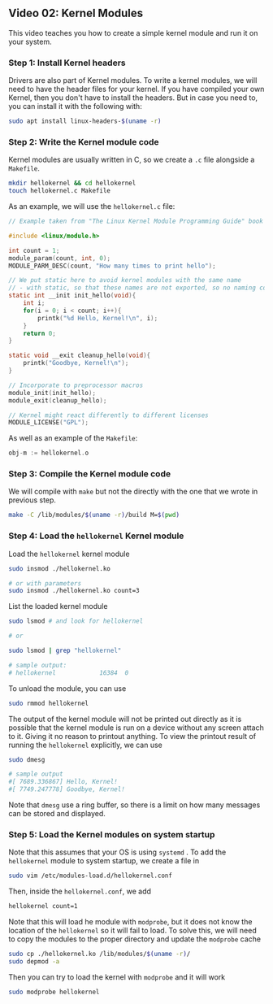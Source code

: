 ## Video 02: Kernel Modules

This video teaches you how to create a simple kernel module and run it on your system.

### Step 1: Install Kernel headers

Drivers are also part of Kernel modules. To write a kernel modules, we will need to have the header files for your kernel. If you have compiled your own Kernel, then you don't have to install the headers. But in case you need to, you can install it with the following with:

```bash
sudo apt install linux-headers-$(uname -r)
```

### Step 2: Write the Kernel module code

Kernel modules are usually written in C, so we create a `.c` file alongside a `Makefile`.

```bash
mkdir hellokernel && cd hellokernel
touch hellokernel.c Makefile
```

As an example, we will use the `hellokernel.c` file:

```c
// Example taken from "The Linux Kernel Module Programming Guide" book

#include <linux/module.h>

int count = 1;
module_param(count, int, 0);
MODULE_PARM_DESC(count, "How many times to print hello");

// We put static here to avoid kernel modules with the same name
// - with static, so that these names are not exported, so no naming collisions
static int __init init_hello(void){
    int i;
    for(i = 0; i < count; i++){
        printk("%d Hello, Kernel!\n", i);
    }
    return 0;
}

static void __exit cleanup_hello(void){
    printk("Goodbye, Kernel!\n");
}

// Incorporate to preprocessor macros
module_init(init_hello);
module_exit(cleanup_hello);

// Kernel might react differently to different licenses
MODULE_LICENSE("GPL");
```

As well as an example of the `Makefile`:

```c
obj-m := hellokernel.o
```

### Step 3: Compile the Kernel module code

We will compile with `make` but not the directly with the one that we wrote in previous step.

```bash
make -C /lib/modules/$(uname -r)/build M=$(pwd)
```

### Step 4: Load the `hellokernel` Kernel module

Load the `hellokernel` kernel module

```bash
sudo insmod ./hellokernel.ko

# or with parameters
sudo insmod ./hellokernel.ko count=3
```

List the loaded kernel module

```bash
sudo lsmod # and look for hellokernel

# or

sudo lsmod | grep "hellokernel"

# sample output:
# hellokernel            16384  0 
```

To unload the module, you can use

```bash
sudo rmmod hellokernel
```

The output of the kernel module will not be printed out directly as it is possible that the kernel module is run on a device without any screen attach to it. Giving it no reason to printout anything. To view the printout result of running the `hellokernel` explicitly, we can use

```bash
sudo dmesg

# sample output
#[ 7689.336867] Hello, Kernel!
#[ 7749.247778] Goodbye, Kernel!
```

 Note that `dmesg` use a ring buffer, so there is a limit on how many messages can be stored and displayed.

### Step 5: Load the Kernel modules on system startup

Note that this assumes that your OS is using `systemd` . To add the `hellokernel` module to system startup, we create a file in

```bash
sudo vim /etc/modules-load.d/hellokernel.conf
```

Then, inside the `hellokernel.conf`, we add

```bash
hellokernel count=1
```

Note that this will load he module with `modprobe`, but it does not know the location of the `hellokernel` so it will fail to load. To solve this, we will need to copy the modules to the proper directory and update the `modprobe` cache

```bash
sudo cp ./hellokernel.ko /lib/modules/$(uname -r)/
sudo depmod -a
```

Then you can try to load the kernel with `modprobe` and it will work

```bash
sudo modprobe hellokernel
```
